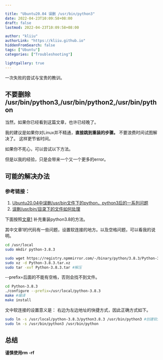 ```yaml
---

title: "Ubuntu20.04 误删 /usr/bin/python3"
date: 2022-04-23T10:09:58+08:00
draft: false
lastmod: 2022-04-23T10:09:58+08:00

author: "kliiu"
authorLink: "https://kliiu.github.io"
hiddenFromSearch: false
tags: ["Ubuntu"]
categories: ["Troubleshooting"]

lightgallery: true
---
```


一次失败的尝试与宝贵的教训。
<!--more-->

## 不要删除 /usr/bin/python3,/usr/bin/python2,/usr/bin/python
当然，如果你已经看到这篇文章，也许已经晚了。

我的建议是如果你对Linux并不精通，**直接跳到重装的步骤。** 不要浪费时间试图解决了。
这样更节省时间。

如果你不死心，可以尝试以下方法。

但是以我的经验，只是会带来一个又一个更多的error。
## 可能的解决办法


### 参考链接：
1. [Ubuntu20.04中误删/usr/bin文件下的python，python3后的一系列问题](https://blog.csdn.net/qq_48020679/article/details/114796994)
2. [误删/usr/bin/目录下的文件如何处理](https://blog.csdn.net/weixin_44307065/article/details/109136808)


下面按照[文章1](https://blog.csdn.net/qq_48020679/article/details/114796994) 补充重装python3.8的方法。

其中文章1的代码有一些问题，设置软连接的地方。以及空格问题，可以看我的说明。
```bash
cd /usr/local
sudo mkdir python-3.8.3
```

```bash
sudo wget https://registry.npmmirror.com/-/binary/python/3.8.3/Python-3.8.3.tar.xz
sudo xz -d Python-3.8.3.tar.xz
sudo tar -xvf Python-3.8.3.tar #解压
```

--prefix=后面的不能有空格，否则会找不到文件。
```bash
cd Python-3.8.3
./configure --prefix=/usr/local/python-3.8.3
make #编译
make install
```


文中软连接的设置意义是： 右边为左边地址的快捷方式，因此正确方式如下。
```bash
sudo ln -s /usr/local/python-3.8.3/python3.8.3 /usr/bin/python3 #创建软连接
sudo ln -s /usr/bin/python3 /usr/bin/python
```
## 总结
**谨慎使用rm -rf**
